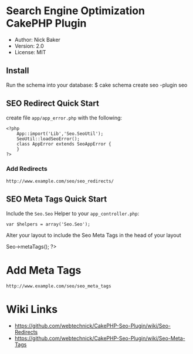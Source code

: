 # Search Engine Optimization CakePHP Plugin
* Author: Nick Baker
* Version: 2.0
* License: MIT

## Install

Run the schema into your database:
	$ cake schema create seo -plugin seo

## SEO Redirect Quick Start
create file `app/app_error.php` with the following:

	<?php
		App::import('Lib','Seo.SeoUtil');
		SeoUtil::loadSeoError();
		class AppError extends SeoAppError {
		}
	?>
	
### Add Redirects	
`http://www.example.com/seo/seo_redirects/`

## SEO Meta Tags Quick Start

Include the `Seo.Seo` Helper to your `app_controller.php`:

    var $helpers = array('Seo.Seo');

Alter your layout to include the Seo Meta Tags in the head of your layout

   <head>
     <!-- other head items -->
     <?php echo $this->Seo->metaTags(); ?>
   </head>

# Add Meta Tags

`http://www.example.com/seo/seo_meta_tags`


# Wiki Links
  * https://github.com/webtechnick/CakePHP-Seo-Plugin/wiki/Seo-Redirects
  * https://github.com/webtechnick/CakePHP-Seo-Plugin/wiki/Seo-Meta-Tags